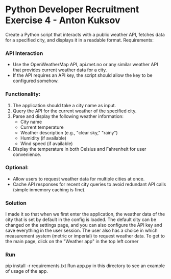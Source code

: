 # Python Developer Recruitment Exercise 4 - Anton Kuksov

Create a Python script that interacts with a public weather API, fetches data for a specified city, and
displays it in a readable format.
Requirements:

### API Interaction
   - Use the OpenWeatherMap API, api.met.no or any similar weather API that provides
   current weather data for a city.
   - If the API requires an API key, the script should allow the key to be configured somehow.
### Functionality:
   1. The application should take a city name as input.
   2. Query the API for the current weather of the specified city.
   3. Parse and display the following weather information:
      - City name
      - Current temperature
      - Weather description (e.g., "clear sky," "rainy")
      - Humidity (if available)
      - Wind speed (if available)
   4. Display the temperature in both Celsius and Fahrenheit for user convenience.
### Optional:
- Allow users to request weather data for multiple cities at once.
- Cache API responses for recent city queries to avoid redundant API calls (simple inmemory caching is fine).

### Solution

I made it so that when we first enter the application, the weather data of the city that is set by default in the config is loaded. The default city can be changed on the settings page, and you can also configure the API key and save everything in the user session. The user also has a choice in which measurement system (metric or imperial) to request weather data.
To get to the main page, click on the "Weather app" in the top left corner

### Run

pip install -r requirements.txt
Run app.py in this directory to see an example of usage of the app.